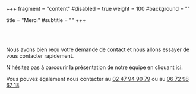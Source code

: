 +++
fragment = "content"
#disabled = true
weight = 100
#background = ""

title = "Merci"
#subtitle = ""
+++

<br>
<br>

Nous avons bien reçu votre demande de contact et nous allons essayer de vous contacter rapidement.

N'hésitez pas à parcourir la présentation de notre équipe en cliquant [ici](/about).

Vous pouvez également nous contacter au <a href="tel://0247949079">02 47 94 90 79</a> ou au <a href="tel://0672986718">06 72 98 67 18</a>.
   
